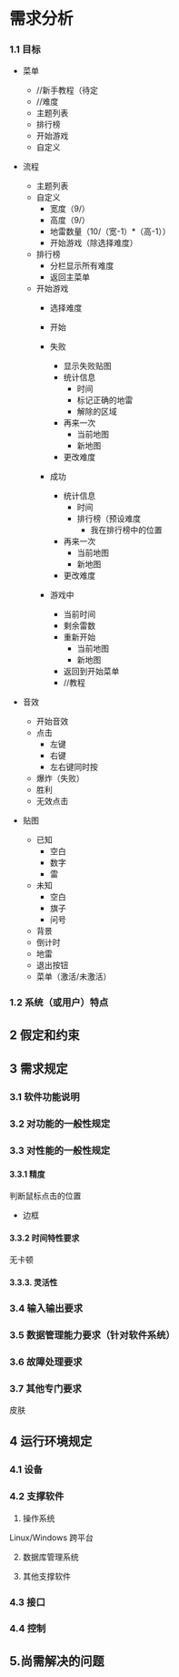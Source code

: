 # 需求分析

### 1.1 目标



- 菜单
   - //新手教程（待定
   - //难度
   - 主题列表
   - 排行榜
   - 开始游戏
   - 自定义

- 流程
   - 主题列表
   - 自定义
      - 宽度（9/）
      - 高度（9/）
      - 地雷数量（10/（宽-1）*（高-1））
      - 开始游戏（除选择难度）
   - 排行榜
      - 分栏显示所有难度
      - 返回主菜单
   - 开始游戏
      - 选择难度
      - 开始
      - 失败
         - 显示失败贴图
         - 统计信息
            - 时间
            - 标记正确的地雷
            - 解除的区域
         - 再来一次
            - 当前地图
            - 新地图
         - 更改难度
         
      - 成功
         - 统计信息
            - 时间
            - 排行榜（预设难度
               - 我在排行榜中的位置
         - 再来一次
            - 当前地图
            - 新地图
         - 更改难度
       - 游戏中
         - 当前时间
         - 剩余雷数
         - 重新开始
            - 当前地图
            - 新地图
         - 返回到开始菜单
         - //教程
         



- 音效
   - 开始音效
   - 点击
      - 左键
      - 右键
	  - 左右键同时按
   - 爆炸（失败）
   - 胜利
   - 无效点击

- 贴图
   - 已知
     - 空白
     - 数字
     - 雷
   - 未知
     - 空白
     - 旗子
     - 问号
   - 背景
   - 倒计时
   - 地雷
   - 退出按钮
   - 菜单（激活/未激活）






### 1.2 系统（或用户）特点

## 2 假定和约束

## 3 需求规定


### 3.1 软件功能说明


### 3.2 对功能的一般性规定

### 3.3 对性能的一般性规定

#### 3.3.1 精度

判断鼠标点击的位置
 - 边框

#### 3.3.2 时间特性要求

无卡顿

#### 3.3.3. 灵活性

### 3.4 输入输出要求

### 3.5 数据管理能力要求（针对软件系统）  

### 3.6 故障处理要求  

### 3.7 其他专门要求

皮肤

## 4 运行环境规定  

### 4.1 设备  

### 4.2 支撑软件  

1. 操作系统

Linux/Windows 跨平台

2. 数据库管理系统

3. 其他支撑软件  

### 4.3 接口  

### 4.4 控制  

## 5.尚需解决的问题 